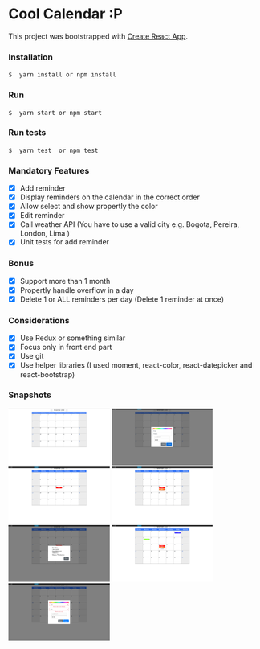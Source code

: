 # Cool Calendar :P

This project was bootstrapped with [Create React App](https://github.com/facebook/create-react-app).

### Installation
```
$  yarn install or npm install
```

### Run
```
$  yarn start or npm start
```

### Run tests
```
$  yarn test  or npm test
```

### Mandatory Features
- [x] Add reminder
- [x] Display reminders on the calendar in the correct order
- [x] Allow select and show propertly the color
- [x] Edit reminder
- [x] Call weather API (You have to use a valid city e.g. Bogota, Pereira, London, Lima )
- [X] Unit tests for add reminder

### Bonus
- [x] Support more than 1 month
- [x] Propertly handle overflow in a day
- [x] Delete 1 or ALL reminders per day (Delete 1 reminder at once)

### Considerations
- [x] Use Redux or something similar
- [x] Focus only in front end part
- [x] Use git
- [x] Use helper libraries (I used moment, react-color, react-datepicker and react-bootstrap)

### Snapshots
<img src="/docs/images/2019-11-04-234133_1366x768_scrot.png" width="40%">
<img src="/docs/images/2019-11-04-234221_1366x768_scrot.png" width="40%">
<img src="/docs/images/2019-11-04-234236_1366x768_scrot.png" width="40%">
<img src="/docs/images/2019-11-04-234312_1366x768_scrot.png" width="40%">
<img src="/docs/images/2019-11-04-234323_1366x768_scrot.png" width="40%">
<img src="/docs/images/2019-11-04-234426_1366x768_scrot.png" width="40%">
<img src="/docs/images/2019-11-04-234715_1366x768_scrot.png" width="40%">

